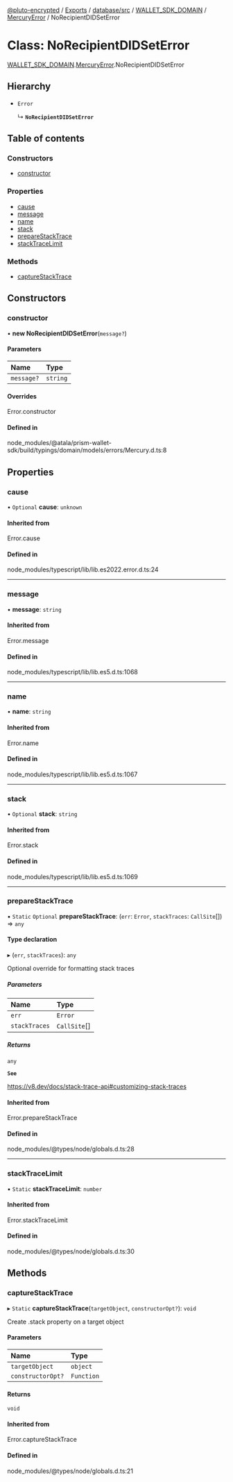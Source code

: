 [@pluto-encrypted](../README.md) / [Exports](../modules.md) / [database/src](../modules/database_src.md) / [WALLET\_SDK\_DOMAIN](../modules/database_src.WALLET_SDK_DOMAIN.md) / [MercuryError](../modules/database_src.WALLET_SDK_DOMAIN.MercuryError.md) / NoRecipientDIDSetError

# Class: NoRecipientDIDSetError

[WALLET\_SDK\_DOMAIN](../modules/database_src.WALLET_SDK_DOMAIN.md).[MercuryError](../modules/database_src.WALLET_SDK_DOMAIN.MercuryError.md).NoRecipientDIDSetError

## Hierarchy

- `Error`

  ↳ **`NoRecipientDIDSetError`**

## Table of contents

### Constructors

- [constructor](database_src.WALLET_SDK_DOMAIN.MercuryError.NoRecipientDIDSetError.md#constructor)

### Properties

- [cause](database_src.WALLET_SDK_DOMAIN.MercuryError.NoRecipientDIDSetError.md#cause)
- [message](database_src.WALLET_SDK_DOMAIN.MercuryError.NoRecipientDIDSetError.md#message)
- [name](database_src.WALLET_SDK_DOMAIN.MercuryError.NoRecipientDIDSetError.md#name)
- [stack](database_src.WALLET_SDK_DOMAIN.MercuryError.NoRecipientDIDSetError.md#stack)
- [prepareStackTrace](database_src.WALLET_SDK_DOMAIN.MercuryError.NoRecipientDIDSetError.md#preparestacktrace)
- [stackTraceLimit](database_src.WALLET_SDK_DOMAIN.MercuryError.NoRecipientDIDSetError.md#stacktracelimit)

### Methods

- [captureStackTrace](database_src.WALLET_SDK_DOMAIN.MercuryError.NoRecipientDIDSetError.md#capturestacktrace)

## Constructors

### constructor

• **new NoRecipientDIDSetError**(`message?`)

#### Parameters

| Name | Type |
| :------ | :------ |
| `message?` | `string` |

#### Overrides

Error.constructor

#### Defined in

node_modules/@atala/prism-wallet-sdk/build/typings/domain/models/errors/Mercury.d.ts:8

## Properties

### cause

• `Optional` **cause**: `unknown`

#### Inherited from

Error.cause

#### Defined in

node_modules/typescript/lib/lib.es2022.error.d.ts:24

___

### message

• **message**: `string`

#### Inherited from

Error.message

#### Defined in

node_modules/typescript/lib/lib.es5.d.ts:1068

___

### name

• **name**: `string`

#### Inherited from

Error.name

#### Defined in

node_modules/typescript/lib/lib.es5.d.ts:1067

___

### stack

• `Optional` **stack**: `string`

#### Inherited from

Error.stack

#### Defined in

node_modules/typescript/lib/lib.es5.d.ts:1069

___

### prepareStackTrace

▪ `Static` `Optional` **prepareStackTrace**: (`err`: `Error`, `stackTraces`: `CallSite`[]) => `any`

#### Type declaration

▸ (`err`, `stackTraces`): `any`

Optional override for formatting stack traces

##### Parameters

| Name | Type |
| :------ | :------ |
| `err` | `Error` |
| `stackTraces` | `CallSite`[] |

##### Returns

`any`

**`See`**

https://v8.dev/docs/stack-trace-api#customizing-stack-traces

#### Inherited from

Error.prepareStackTrace

#### Defined in

node_modules/@types/node/globals.d.ts:28

___

### stackTraceLimit

▪ `Static` **stackTraceLimit**: `number`

#### Inherited from

Error.stackTraceLimit

#### Defined in

node_modules/@types/node/globals.d.ts:30

## Methods

### captureStackTrace

▸ `Static` **captureStackTrace**(`targetObject`, `constructorOpt?`): `void`

Create .stack property on a target object

#### Parameters

| Name | Type |
| :------ | :------ |
| `targetObject` | `object` |
| `constructorOpt?` | `Function` |

#### Returns

`void`

#### Inherited from

Error.captureStackTrace

#### Defined in

node_modules/@types/node/globals.d.ts:21
